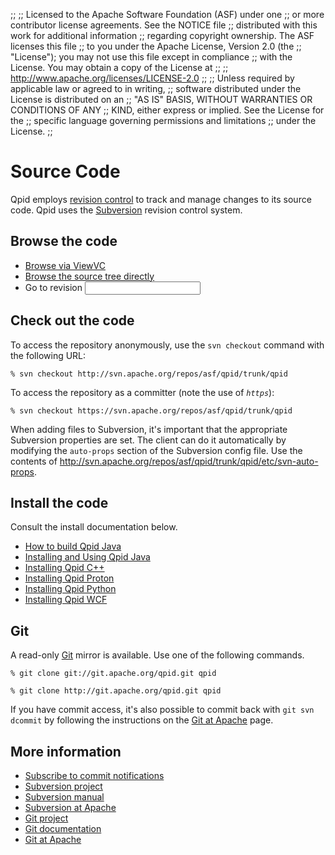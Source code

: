 ;;
;; Licensed to the Apache Software Foundation (ASF) under one
;; or more contributor license agreements.  See the NOTICE file
;; distributed with this work for additional information
;; regarding copyright ownership.  The ASF licenses this file
;; to you under the Apache License, Version 2.0 (the
;; "License"); you may not use this file except in compliance
;; with the License.  You may obtain a copy of the License at
;; 
;;   http://www.apache.org/licenses/LICENSE-2.0
;; 
;; Unless required by applicable law or agreed to in writing,
;; software distributed under the License is distributed on an
;; "AS IS" BASIS, WITHOUT WARRANTIES OR CONDITIONS OF ANY
;; KIND, either express or implied.  See the License for the
;; specific language governing permissions and limitations
;; under the License.
;;

# Source Code

Qpid employs
[revision control](http://en.wikipedia.org/wiki/Revision_control) to
track and manage changes to its source code.  Qpid uses the
[Subversion](http://subversion.apache.org/) revision control system.

## Browse the code

 - [Browse via ViewVC](http://svn.apache.org/viewvc/qpid/trunk/qpid)
 - [Browse the source tree directly](https://svn.apache.org/repos/asf/qpid/trunk/qpid)
 - <form id="viewvc-goto-form" action="http://svn.apache.org/viewvc" method="get"><input type="hidden" name="view" value="revision"/>Go to revision <input type="text" name="revision"/></form>

## Check out the code

To access the repository anonymously, use the `svn checkout` command
with the following URL:

    % svn checkout http://svn.apache.org/repos/asf/qpid/trunk/qpid

To access the repository as a committer (note the use of *`https`*):

    % svn checkout https://svn.apache.org/repos/asf/qpid/trunk/qpid

When adding files to Subversion, it's important that the appropriate
Subversion properties are set. The client can do it automatically by
modifying the `auto-props` section of the Subversion config file.  Use
the contents of
<http://svn.apache.org/repos/asf/qpid/trunk/qpid/etc/svn-auto-props>.

## Install the code

Consult the install documentation below.

 - [How to build Qpid Java](https://cwiki.apache.org/qpid/qpid-java-build-how-to.html)
 - [Installing and Using Qpid Java](https://cwiki.apache.org/qpid/getting-started-guide.html)
 - [Installing Qpid C++](http://svn.apache.org/repos/asf/qpid/trunk/qpid/cpp/INSTALL)
 - [Installing Qpid Proton](http://svn.apache.org/repos/asf/qpid/proton/trunk/README)
 - [Installing Qpid Python](http://svn.apache.org/repos/asf/qpid/trunk/qpid/python/README.txt)
 - [Installing Qpid WCF](http://svn.apache.org/repos/asf/qpid/trunk/qpid/wcf/ReadMe.txt)

## Git

A read-only [Git](http://git-scm.com/) mirror is available.  Use one
of the following commands.

    % git clone git://git.apache.org/qpid.git qpid

    % git clone http://git.apache.org/qpid.git qpid

If you have commit access, it's also possible to commit back with `git
svn dcommit` by following the instructions on the
[Git at Apache](http://www.apache.org/dev/git.html) page.

## More information

 - [Subscribe to commit notifications](@site-url@/resources.html#notifications)
 - [Subversion project](http://subversion.apache.org/)
 - [Subversion manual](http://svnbook.red-bean.com/)
 - [Subversion at Apache](http://www.apache.org/dev/version-control.html)
 - [Git project](http://git-scm.com)
 - [Git documentation](http://git-scm.com/documentation)
 - [Git at Apache](http://www.apache.org/dev/git.html)
